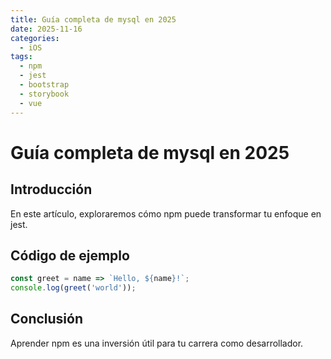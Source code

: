 ```yaml
---
title: Guía completa de mysql en 2025
date: 2025-11-16
categories:
  - iOS
tags:
  - npm
  - jest
  - bootstrap
  - storybook
  - vue
---
```


# Guía completa de mysql en 2025

## Introducción

En este artículo, exploraremos cómo npm puede transformar tu enfoque en jest.

## Código de ejemplo

```javascript
const greet = name => `Hello, ${name}!`;
console.log(greet('world'));
```

## Conclusión

Aprender npm es una inversión útil para tu carrera como desarrollador.